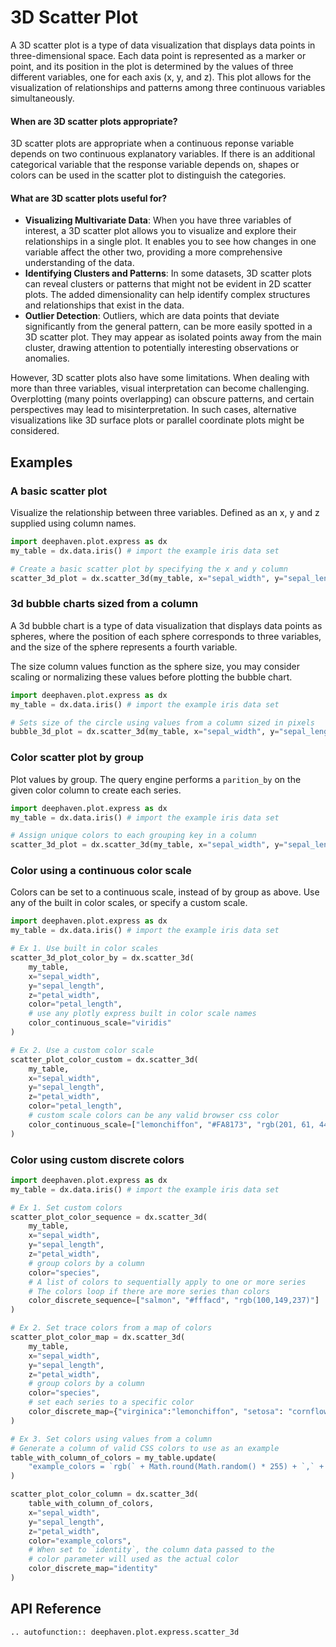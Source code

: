 # 3D Scatter Plot

A 3D scatter plot is a type of data visualization that displays data points in three-dimensional space. Each data point is represented as a marker or point, and its position in the plot is determined by the values of three different variables, one for each axis (x, y, and z). This plot allows for the visualization of relationships and patterns among three continuous variables simultaneously.

#### When are 3D scatter plots appropriate?

3D scatter plots are appropriate when a continuous reponse variable depends on two continuous explanatory variables. If there is an additional categorical variable that the response variable depends on, shapes or colors can be used in the scatter plot to distinguish the categories.

#### What are 3D scatter plots useful for?

- **Visualizing Multivariate Data**: When you have three variables of interest, a 3D scatter plot allows you to visualize and explore their relationships in a single plot. It enables you to see how changes in one variable affect the other two, providing a more comprehensive understanding of the data.
- **Identifying Clusters and Patterns**: In some datasets, 3D scatter plots can reveal clusters or patterns that might not be evident in 2D scatter plots. The added dimensionality can help identify complex structures and relationships that exist in the data.
- **Outlier Detection**: Outliers, which are data points that deviate significantly from the general pattern, can be more easily spotted in a 3D scatter plot. They may appear as isolated points away from the main cluster, drawing attention to potentially interesting observations or anomalies.

However, 3D scatter plots also have some limitations. When dealing with more than three variables, visual interpretation can become challenging. Overplotting (many points overlapping) can obscure patterns, and certain perspectives may lead to misinterpretation. In such cases, alternative visualizations like 3D surface plots or parallel coordinate plots might be considered.

## Examples

### A basic scatter plot

Visualize the relationship between three variables. Defined as an x, y and z supplied using column names.

```python order=scatter_plot,mytable
import deephaven.plot.express as dx
my_table = dx.data.iris() # import the example iris data set

# Create a basic scatter plot by specifying the x and y column
scatter_3d_plot = dx.scatter_3d(my_table, x="sepal_width", y="sepal_length", z="petal_width")
```

### 3d bubble charts sized from a column

A 3d bubble chart is a type of data visualization that displays data points as spheres, where the position of each sphere corresponds to three variables, and the size of the sphere represents a fourth variable.

The size column values function as the sphere size, you may consider scaling or normalizing these values before plotting the bubble chart.

```python order=bubble_3d_plot
import deephaven.plot.express as dx
my_table = dx.data.iris() # import the example iris data set

# Sets size of the circle using values from a column sized in pixels
bubble_3d_plot = dx.scatter_3d(my_table, x="sepal_width", y="sepal_length", z="petal_width", size="petal_length")
```

### Color scatter plot by group

Plot values by group. The query engine performs a `parition_by` on the given color column to create each series.

```python order=scatter_plot,mytable
import deephaven.plot.express as dx
my_table = dx.data.iris() # import the example iris data set

# Assign unique colors to each grouping key in a column
scatter_3d_plot = dx.scatter_3d(my_table, x="sepal_width", y="sepal_length", z="petal_width", color="species")
```

### Color using a continuous color scale

Colors can be set to a continuous scale, instead of by group as above. Use any of the built in color scales, or specify a custom scale.

<!-- TODO: LINK TO A PAGE ON COLOR SCALES -->

```python order=scatter_plot_color_by,scatter_plot_color_custom
import deephaven.plot.express as dx
my_table = dx.data.iris() # import the example iris data set

# Ex 1. Use built in color scales
scatter_3d_plot_color_by = dx.scatter_3d(
    my_table,
    x="sepal_width",
    y="sepal_length",
    z="petal_width",
    color="petal_length",
    # use any plotly express built in color scale names
    color_continuous_scale="viridis"
)

# Ex 2. Use a custom color scale
scatter_plot_color_custom = dx.scatter_3d(
    my_table,
    x="sepal_width",
    y="sepal_length",
    z="petal_width",
    color="petal_length",
    # custom scale colors can be any valid browser css color
    color_continuous_scale=["lemonchiffon", "#FA8173", "rgb(201, 61, 44)"]
)
```

### Color using custom discrete colors

```python order=scatter_plot_color_sequence,scatter_plot_color_map,scatter_plot_color_column
import deephaven.plot.express as dx
my_table = dx.data.iris() # import the example iris data set

# Ex 1. Set custom colors
scatter_plot_color_sequence = dx.scatter_3d(
    my_table,
    x="sepal_width",
    y="sepal_length",
    z="petal_width",
    # group colors by a column
    color="species",
    # A list of colors to sequentially apply to one or more series
    # The colors loop if there are more series than colors
    color_discrete_sequence=["salmon", "#fffacd", "rgb(100,149,237)"]
)

# Ex 2. Set trace colors from a map of colors
scatter_plot_color_map = dx.scatter_3d(
    my_table,
    x="sepal_width",
    y="sepal_length",
    z="petal_width",
    # group colors by a column
    color="species",
    # set each series to a specific color
    color_discrete_map={"virginica":"lemonchiffon", "setosa": "cornflowerblue", "versicolor":"#FA8173"}
)

# Ex 3. Set colors using values from a column
# Generate a column of valid CSS colors to use as an example
table_with_column_of_colors = my_table.update(
    "example_colors = `rgb(` + Math.round(Math.random() * 255) + `,` + Math.round(Math.random() * 255) + `,`  + Math.round(Math.random() * 255) +`)`"
)

scatter_plot_color_column = dx.scatter_3d(
    table_with_column_of_colors,
    x="sepal_width",
    y="sepal_length",
    z="petal_width",
    color="example_colors",
    # When set to `identity`, the column data passed to the
    # color parameter will used as the actual color
    color_discrete_map="identity"
)
```

## API Reference
```{eval-rst}
.. autofunction:: deephaven.plot.express.scatter_3d
```
